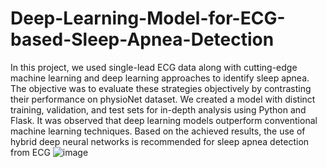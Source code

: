 # Deep-Learning-Model-for-ECG-based-Sleep-Apnea-Detection
In this project, we used single-lead ECG data along with cutting-edge machine learning and deep 
learning approaches to identify sleep apnea. The objective was to evaluate these strategies 
objectively by contrasting their performance on physioNet dataset. We created a model with 
distinct training, validation, and test sets for in-depth analysis using Python and Flask.  It was 
observed that deep learning models outperform conventional machine learning techniques. Based 
on the achieved results, the use of hybrid deep neural networks is recommended for sleep apnea 
detection from ECG
![image](https://github.com/nateshv54/Deep-Learning-Model-for-ECG-based-Sleep-Apnea-Detection/assets/95923052/6fe5ae64-2089-4a56-9b9f-725416c36e1f)
